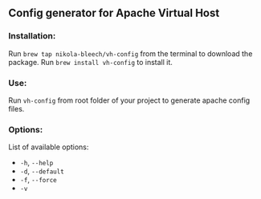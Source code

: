 ## Config generator for Apache Virtual Host

### Installation:
Run `brew tap nikola-bleech/vh-config` from the terminal to download the package.
Run `brew install vh-config` to install it.

### Use:
Run `vh-config` from root folder of your project to generate apache config files.

### Options:
List of available options:
* `-h`, `--help`
* `-d`, `--default`
* `-f`,  `--force`
* `-v`

